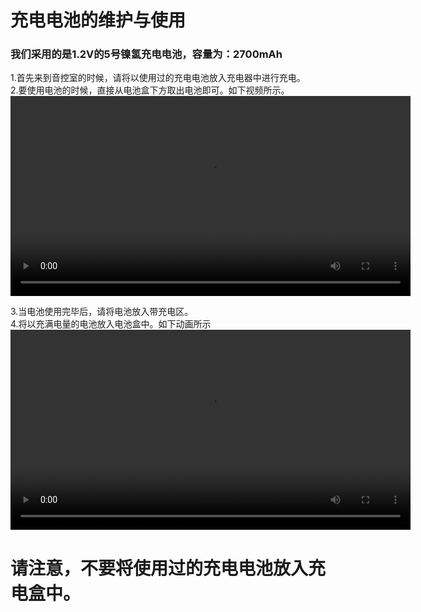 # 充电电池的维护与使用<br>
### 我们采用的是1.2V的5号镍氢充电电池，容量为：2700mAh <br>


1.首先来到音控室的时候，请将以使用过的充电电池放入充电器中进行充电。<br>
2.要使用电池的时候，直接从电池盒下方取出电池即可。如下视频所示。<br>
<video src="video/batteryout.mp4" controls="controls" width="640" height="320">您的浏览器不支持播放该视频！</video>




3.当电池使用完毕后，请将电池放入带充电区。<br>
4.将以充满电量的电池放入电池盒中。如下动画所示<br>
<video src="video/batteryin.mp4" controls="controls" width="640" height="320">您的浏览器不支持播放该视频！</video>
# 请注意，不要将使用过的充电电池放入充电盒中。